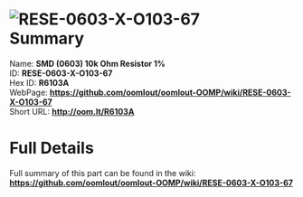 
![RESE-0603-X-O103-67](https://github.com/oomlout/oomlout-OOMP/blob/master/parts/RESE-0603-X-O103-67/RESE-0603-X-O103-67_420.jpg)   
Summary
=================
  
Name: __SMD (0603) 10k Ohm Resistor 1%__    
ID: __RESE-0603-X-O103-67__   
Hex ID: __R6103A__   
WebPage: __https://github.com/oomlout/oomlout-OOMP/wiki/RESE-0603-X-O103-67__   
Short URL: __http://oom.lt/R6103A__   

Full Details
==========================
Full summary of this part can be found in the wiki:   
__https://github.com/oomlout/oomlout-OOMP/wiki/RESE-0603-X-O103-67__    


